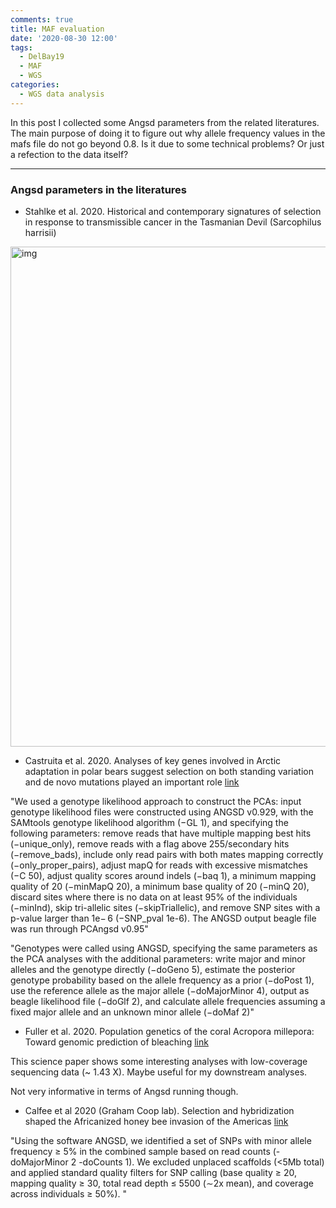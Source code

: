 ```yaml
---
comments: true
title: MAF evaluation
date: '2020-08-30 12:00'
tags:
  - DelBay19
  - MAF
  - WGS
categories:
  - WGS data analysis
---
```


In this post I collected some Angsd parameters from the related literatures. The main purpose of doing it to figure out why allele frequency values in the mafs file do not go beyond 0.8. Is it due to some technical problems? Or just a refection to the data itself?

--- 

### Angsd parameters in the literatures

- Stahlke et al. 2020. Historical and contemporary signatures of selection in response to transmissible cancer in the Tasmanian Devil (Sarcophilus harrisii)

<img src="https://hzz0024.github.io/images/MAF/TableS2.jpg" alt="img" width="800"/>

- Castruita et al. 2020. Analyses of key genes involved in Arctic adaptation in polar bears suggest selection on both standing variation and de novo mutations played an important role [link](https://link.springer.com/article/10.1186/s12864-020-06940-0)

"We used a genotype likelihood approach to construct the PCAs: input genotype likelihood files were constructed using ANGSD v0.929, with the SAMtools genotype likelihood algorithm (−GL 1), and specifying the following parameters: remove reads that have multiple mapping best hits (−unique_only), remove reads with a flag above 255/secondary hits (−remove_bads), include only read pairs with both mates mapping correctly (−only_proper_pairs), adjust mapQ for reads with excessive mismatches (−C 50), adjust quality scores around indels (−baq 1), a minimum mapping quality of 20 (−minMapQ 20), a minimum base quality of 20 (−minQ 20), discard sites where there is no data on at least 95% of the individuals (−minInd), skip tri-allelic sites (−skipTriallelic), and remove SNP sites with a p-value larger than 1e− 6 (−SNP_pval 1e-6). The ANGSD output beagle file was run through PCAngsd v0.95"

"Genotypes were called using ANGSD, specifying the same parameters as the PCA analyses with the additional parameters: write major and minor alleles and the genotype directly (−doGeno 5), estimate the posterior genotype probability based on the allele frequency as a prior (−doPost 1), use the reference allele as the major allele (−doMajorMinor 4), output as beagle likelihood file (−doGlf 2), and calculate allele frequencies assuming a fixed major allele and an unknown minor allele (−doMaf 2)"

- Fuller et al. 2020. Population genetics of the coral Acropora millepora: Toward genomic prediction of bleaching [link](https://science.sciencemag.org/content/sci/suppl/2020/07/15/369.6501.eaba4674.DC1/aba4674-Fuller-SM.pdf)

This science paper shows some interesting analyses with low-coverage sequencing data (~ 1.43 X). Maybe useful for my downstream analyses.

Not very informative in terms of Angsd running though.
 
- Calfee et al 2020 (Graham Coop lab). Selection and hybridization shaped the Africanized honey bee invasion of the Americas [link](https://www.biorxiv.org/content/10.1101/2020.03.17.994632v2.full.pdf)

"Using the software ANGSD, we identified a set of SNPs with minor allele frequency ≥ 5% in the combined sample based on read counts (-doMajorMinor 2 -doCounts 1). We excluded unplaced scaffolds (<5Mb total) and applied standard quality filters for SNP calling (base quality ≥ 20, mapping quality ≥ 30, total read depth ≤ 5500 (∼2x mean), and coverage across individuals ≥ 50%). "




